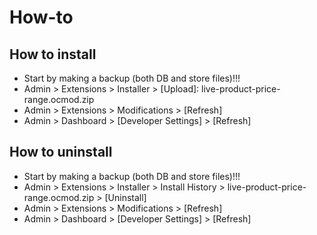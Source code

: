 # How-to

## How to install
* Start by making a backup (both DB and store files)!!!
* Admin > Extensions > Installer > [Upload]: live-product-price-range.ocmod.zip
* Admin > Extensions > Modifications > [Refresh]
* Admin > Dashboard > [Developer Settings] > [Refresh]

## How to uninstall
* Start by making a backup (both DB and store files)!!!
* Admin > Extensions > Installer > Install History > live-product-price-range.ocmod.zip > [Uninstall]
* Admin > Extensions > Modifications > [Refresh]
* Admin > Dashboard > [Developer Settings] > [Refresh]
